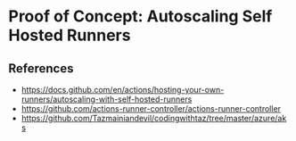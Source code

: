 # Proof of Concept: Autoscaling Self Hosted Runners

## References

- <https://docs.github.com/en/actions/hosting-your-own-runners/autoscaling-with-self-hosted-runners>
- <https://github.com/actions-runner-controller/actions-runner-controller>
- <https://github.com/Tazmainiandevil/codingwithtaz/tree/master/azure/aks>
